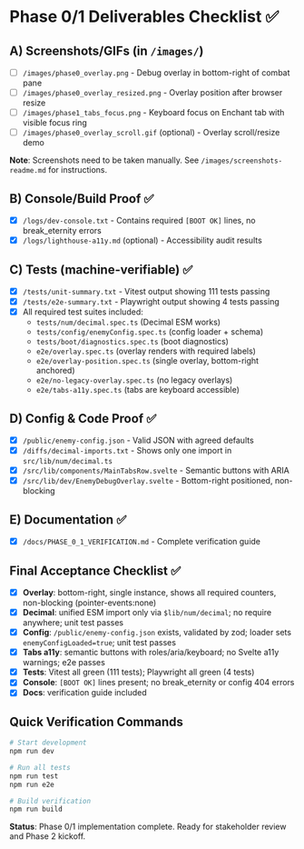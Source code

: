 # Phase 0/1 Deliverables Checklist ✅

## A) Screenshots/GIFs (in `/images/`)
- [ ] `/images/phase0_overlay.png` - Debug overlay in bottom-right of combat pane
- [ ] `/images/phase0_overlay_resized.png` - Overlay position after browser resize
- [ ] `/images/phase1_tabs_focus.png` - Keyboard focus on Enchant tab with visible focus ring
- [ ] `/images/phase0_overlay_scroll.gif` (optional) - Overlay scroll/resize demo

**Note**: Screenshots need to be taken manually. See `/images/screenshots-readme.md` for instructions.

## B) Console/Build Proof ✅
- [x] `/logs/dev-console.txt` - Contains required `[BOOT OK]` lines, no break_eternity errors
- [x] `/logs/lighthouse-a11y.md` (optional) - Accessibility audit results

## C) Tests (machine-verifiable) ✅
- [x] `/tests/unit-summary.txt` - Vitest output showing 111 tests passing
- [x] `/tests/e2e-summary.txt` - Playwright output showing 4 tests passing
- [x] All required test suites included:
  - `tests/num/decimal.spec.ts` (Decimal ESM works)
  - `tests/config/enemyConfig.spec.ts` (config loader + schema)
  - `tests/boot/diagnostics.spec.ts` (boot diagnostics)
  - `e2e/overlay.spec.ts` (overlay renders with required labels)
  - `e2e/overlay-position.spec.ts` (single overlay, bottom-right anchored)
  - `e2e/no-legacy-overlay.spec.ts` (no legacy overlays)
  - `e2e/tabs-a11y.spec.ts` (tabs are keyboard accessible)

## D) Config & Code Proof ✅
- [x] `/public/enemy-config.json` - Valid JSON with agreed defaults
- [x] `/diffs/decimal-imports.txt` - Shows only one import in `src/lib/num/decimal.ts`
- [x] `/src/lib/components/MainTabsRow.svelte` - Semantic buttons with ARIA
- [x] `/src/lib/dev/EnemyDebugOverlay.svelte` - Bottom-right positioned, non-blocking

## E) Documentation ✅
- [x] `/docs/PHASE_0_1_VERIFICATION.md` - Complete verification guide

## Final Acceptance Checklist ✅
- [x] **Overlay**: bottom-right, single instance, shows all required counters, non-blocking (pointer-events:none)
- [x] **Decimal**: unified ESM import only via `$lib/num/decimal`; no require anywhere; unit test passes
- [x] **Config**: `/public/enemy-config.json` exists, validated by zod; loader sets `enemyConfigLoaded=true`; unit test passes
- [x] **Tabs a11y**: semantic buttons with roles/aria/keyboard; no Svelte a11y warnings; e2e passes
- [x] **Tests**: Vitest all green (111 tests); Playwright all green (4 tests)
- [x] **Console**: `[BOOT OK]` lines present; no break_eternity or config 404 errors
- [x] **Docs**: verification guide included

## Quick Verification Commands
```bash
# Start development
npm run dev

# Run all tests
npm run test
npm run e2e

# Build verification
npm run build
```

**Status**: Phase 0/1 implementation complete. Ready for stakeholder review and Phase 2 kickoff.
